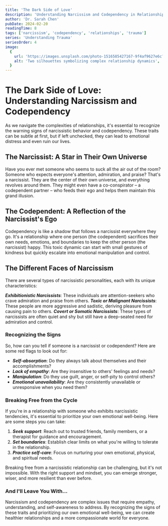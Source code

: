 ```yaml
---
title: 'The Dark Side of Love'
description: 'Understanding Narcissism and Codependency in Relationships'
author: 'Dr. Sarah Chen'
pubDate: 2024-02-20
readingTime: 8
tags: ['narcissism', 'codependency', 'relationships', 'trauma']
series: 'Understanding Trauma'
seriesOrder: 4
image:
  {
    url: 'https://images.unsplash.com/photo-1516585427167-9f4af9627e6c?ixlib=rb-4.0.3&auto=format&fit=crop&w=1200&q=80',
    alt: 'Two silhouettes symbolizing complex relationship dynamics',
  }
---
```




# The Dark Side of Love: Understanding Narcissism and Codependency

As we navigate the complexities of relationships, it's essential to recognize the warning signs of narcissistic behavior and codependency. These traits can be subtle at first, but if left unchecked, they can lead to emotional distress and even ruin our lives.

## The Narcissist: A Star in Their Own Universe

Have you ever met someone who seems to suck all the air out of the room? Someone who expects everyone's attention, admiration, and praise? That's a narcissist. They are the center of their own universe, and everything revolves around them. They might even have a co-conspirator – a codependent partner – who feeds their ego and helps them maintain this grand illusion.

## The Codependent: A Reflection of the Narcissist's Ego

Codependency is like a shadow that follows a narcissist everywhere they go. It's a relationship where one person (the codependent) sacrifices their own needs, emotions, and boundaries to keep the other person (the narcissist) happy. This toxic dynamic can start with small gestures of kindness but quickly escalate into emotional manipulation and control.

## The Different Faces of Narcissism

There are several types of narcissistic personalities, each with its unique characteristics:

**_Exhibitionistic Narcissists_**: These individuals are attention-seekers who crave admiration and praise from others.
**_Toxic or Malignant Narcissists_**: These people are more aggressive and sadistic, deriving pleasure from causing pain to others.
**_Covert or Somatic Narcissists_**: These types of narcissists are often quiet and shy but still have a deep-seated need for admiration and control.

### Recognizing the Signs

So, how can you tell if someone is a narcissist or codependent? Here are some red flags to look out for:

- **_Self-absorption_**: Do they always talk about themselves and their accomplishments?
- **_Lack of empathy_**: Are they insensitive to others' feelings and needs?
- **_Manipulation_**: Do they use guilt, anger, or self-pity to control others?
- **_Emotional unavailability_**: Are they consistently unavailable or unresponsive when you need them?

### Breaking Free from the Cycle

If you're in a relationship with someone who exhibits narcissistic tendencies, it's essential to prioritize your own emotional well-being. Here are some steps you can take:

1. **_Seek support_**: Reach out to trusted friends, family members, or a therapist for guidance and encouragement.
2. **_Set boundaries_**: Establish clear limits on what you're willing to tolerate in the relationship.
3. **_Practice self-care_**: Focus on nurturing your own emotional, physical, and spiritual needs.

Breaking free from a narcissistic relationship can be challenging, but it's not impossible. With the right support and mindset, you can emerge stronger, wiser, and more resilient than ever before.

### And I'll Leave You With...

Narcissism and codependency are complex issues that require empathy, understanding, and self-awareness to address. By recognizing the signs of these traits and prioritizing our own emotional well-being, we can create healthier relationships and a more compassionate world for everyone.
